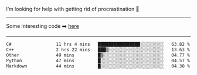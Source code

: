 I’m looking for help with getting rid of procrastination 🤔

-----

Some interesting code :arrow_right: [here](https://github.com/zhen8838/playground)

-----

<!--START_SECTION:waka-->

```txt
C#                 11 hrs 4 mins   ████████████████░░░░░░░░░   63.82 %
C++                2 hrs 22 mins   ███▒░░░░░░░░░░░░░░░░░░░░░   13.63 %
Other              49 mins         █▒░░░░░░░░░░░░░░░░░░░░░░░   04.77 %
Python             47 mins         █░░░░░░░░░░░░░░░░░░░░░░░░   04.57 %
Markdown           44 mins         █░░░░░░░░░░░░░░░░░░░░░░░░   04.30 %
```

<!--END_SECTION:waka-->

<!--
**zhen8838/zhen8838** is a ✨ _special_ ✨ repository because its `README.md` (this file) appears on your GitHub profile.

Here are some ideas to get you started:

- 🔭 I’m currently working on ...
- 🌱 I’m currently learning ...
- 👯 I’m looking to collaborate on ...
 ...
- 💬 Ask me about ...
- 📫 How to reach me: ...
- 😄 Pronouns: ...
- ⚡ Fun fact: ...
-->
